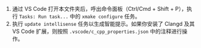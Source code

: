1. 通过 VS Code 打开本文件夹后，呼出命令面板（Ctrl/Cmd + Shift + P），执行 `Tasks: Run task...` 中的 `xmake configure` 任务。
1. 执行 `update intellisense` 任务以生成智能提示。如果你安装了 Clangd 及其 VS Code 扩展，则按照 `.vscode/c_cpp_properties.json` 中的注释进行操作。
